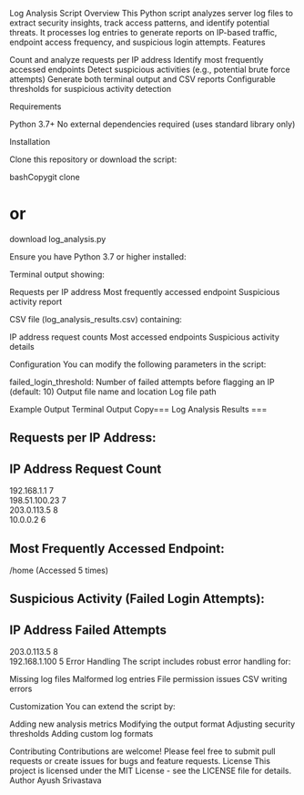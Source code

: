 Log Analysis Script
Overview
This Python script analyzes server log files to extract security insights, track access patterns, and identify potential threats. It processes log entries to generate reports on IP-based traffic, endpoint access frequency, and suspicious login attempts.
Features

Count and analyze requests per IP address
Identify most frequently accessed endpoints
Detect suspicious activities (e.g., potential brute force attempts)
Generate both terminal output and CSV reports
Configurable thresholds for suspicious activity detection

Requirements

Python 3.7+
No external dependencies required (uses standard library only)

Installation

Clone this repository or download the script:

bashCopygit clone <l>
# or
download log_analysis.py

Ensure you have Python 3.7 or higher installed:


Terminal output showing:

Requests per IP address
Most frequently accessed endpoint
Suspicious activity report


CSV file (log_analysis_results.csv) containing:

IP address request counts
Most accessed endpoints
Suspicious activity details



Configuration
You can modify the following parameters in the script:

failed_login_threshold: Number of failed attempts before flagging an IP (default: 10)
Output file name and location
Log file path

Example Output
Terminal Output
Copy=== Log Analysis Results ===

Requests per IP Address:
----------------------------------------
IP Address           Request Count   
----------------------------------------
192.168.1.1          7              
198.51.100.23        7              
203.0.113.5          8              
10.0.0.2             6              

Most Frequently Accessed Endpoint:
----------------------------------------
/home (Accessed 5 times)

Suspicious Activity (Failed Login Attempts):
----------------------------------------
IP Address           Failed Attempts  
----------------------------------------
203.0.113.5          8              
192.168.1.100        5
Error Handling
The script includes robust error handling for:

Missing log files
Malformed log entries
File permission issues
CSV writing errors

Customization
You can extend the script by:

Adding new analysis metrics
Modifying the output format
Adjusting security thresholds
Adding custom log formats

Contributing
Contributions are welcome! Please feel free to submit pull requests or create issues for bugs and feature requests.
License
This project is licensed under the MIT License - see the LICENSE file for details.
Author
Ayush Srivastava
